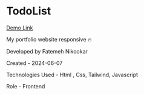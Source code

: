 # TodoList

 [Demo Link](https://nikmahla.github.io/TodoList/)

My portfolio website  responsive 🔥

Developed by Fatemeh Nikookar

Created - 2024-06-07

Technologies Used - Html , Css, Tailwind, Javascript

Role - Frontend

